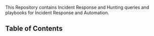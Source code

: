 This Repository contains Incident Response and Hunting queries and playbooks for Incident Response and Automation. 

## Table of Contents

